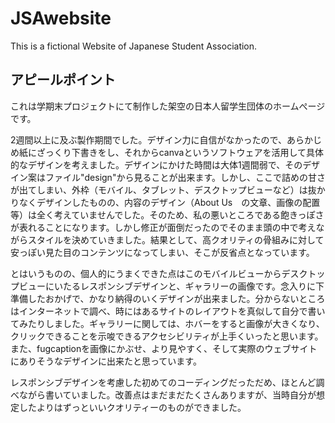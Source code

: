 # JSAwebsite
This is a fictional Website of Japanese Student Association.

アピールポイント
--------------
これは学期末プロジェクトにて制作した架空の日本人留学生団体のホームぺージです。

2週間以上に及ぶ製作期間でした。デザイン力に自信がなかったので、あらかじめ紙にざっくり下書きをし、それからcanvaというソフトウェアを活用して具体的なデザインを考えました。デザインにかけた時間は大体1週間弱で、そのデザイン案はファイル"design"から見ることが出来ます。しかし、ここで詰めの甘さが出てしまい、外枠（モバイル、タブレット、デスクトップビューなど）は抜かりなくデザインしたものの、内容のデザイン（About Us　の文章、画像の配置等）は全く考えていませんでした。そのため、私の悪いところである飽きっぽさが表れることになります。しかし修正が面倒だったのでそのまま頭の中で考えながらスタイルを決めていきました。結果として、高クオリティの骨組みに対して安っぽい見た目のコンテンツになってしまい、そこが反省点となっています。

とはいうものの、個人的にうまくできた点はこのモバイルビューからデスクトップビューにいたるレスポンシブデザインと、ギャラリーの画像です。念入りに下準備したおかげで、かなり納得のいくデザインが出来ました。分からないところはインターネットで調べ、時にはあるサイトのレイアウトを真似して自分で書いてみたりしました。ギャラリーに関しては、ホバーをすると画像が大きくなり、クリックできることを示唆できるアクセシビリティが上手くいったと思います。また、fugcaptionを画像にかぶせ、より見やすく、そして実際のウェブサイトにありそうなデザインに出来たと思っています。

レスポンシブデザインを考慮した初めてのコーディングだっただめ、ほとんど調べながら書いていました。改善点はまだまだたくさんありますが、当時自分が想定したよりはずっといいクオリティーのものができました。
